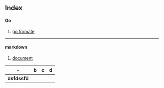 ## Index

#### Go

1. [go formate](/go/doc/formate.md)

---
#### markdown
1. [document](https://www.appinn.com/markdown/index.html)

|-|b|c|d|
|---|---|---|---|
|**dsfdssfd**|

